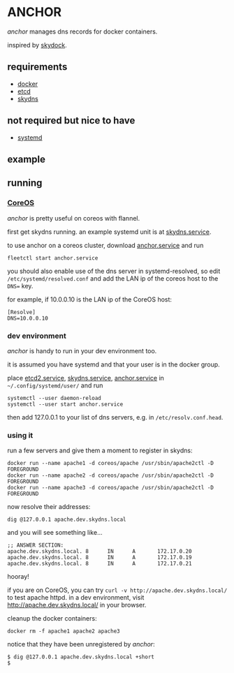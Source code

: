 # ANCHOR

*anchor* manages dns records for docker containers.

inspired by [skydock](https://github.com/crosbymichael/skydock).

## requirements

* [docker](https://github.com/docker/docker)
* [etcd](https://github.com/coreos/etcd)
* [skydns](https://github.com/skynetservices/skydns)

## not required but nice to have

* [systemd](https://github.com/systemd/systemd)

## example

## running

### [CoreOS](https://coreos.com)
*anchor* is pretty useful on coreos with flannel.

first get skydns running. an example systemd unit is at [skydns.service](systemd/coreos/skydns.service).

to use anchor on a coreos cluster, download [anchor.service](systemd/coreos/anchor.service)
and run

	fleetctl start anchor.service

you should also enable use of the dns server in systemd-resolved, so edit
`/etc/systemd/resolved.conf` and add the LAN ip of the coreos host to the `DNS=` key.

for example, if 10.0.0.10 is the LAN ip of the CoreOS host:

```
[Resolve]
DNS=10.0.0.10
```

### dev environment
*anchor* is handy to run in your dev environment too.

it is assumed you have systemd and that your user is in the docker group.

place [etcd2.service](systemd/user/etcd2.service), [skydns.service](systemd/user/skydns.service), [anchor.service](systemd/user/anchor.service) in
`~/.config/systemd/user/` and run

	systemctl --user daemon-reload
	systemctl --user start anchor.service

then add 127.0.0.1 to your list of dns servers, e.g. in `/etc/resolv.conf.head`.

### using it

run a few servers and give them a moment to register in skydns:

	docker run --name apache1 -d coreos/apache /usr/sbin/apache2ctl -D FOREGROUND
	docker run --name apache2 -d coreos/apache /usr/sbin/apache2ctl -D FOREGROUND
	docker run --name apache3 -d coreos/apache /usr/sbin/apache2ctl -D FOREGROUND

now resolve their addresses:

	dig @127.0.0.1 apache.dev.skydns.local

and you will see something like...

	;; ANSWER SECTION:
	apache.dev.skydns.local. 8      IN      A       172.17.0.20
	apache.dev.skydns.local. 8      IN      A       172.17.0.19
	apache.dev.skydns.local. 8      IN      A       172.17.0.21

hooray!

if you are on CoreOS, you can try `curl -v http://apache.dev.skydns.local/` to test apache httpd.
in a dev environment, visit http://apache.dev.skydns.local/ in your browser.

cleanup the docker containers:

	docker rm -f apache1 apache2 apache3

notice that they have been unregistered by *anchor*:

	$ dig @127.0.0.1 apache.dev.skydns.local +short
	$


